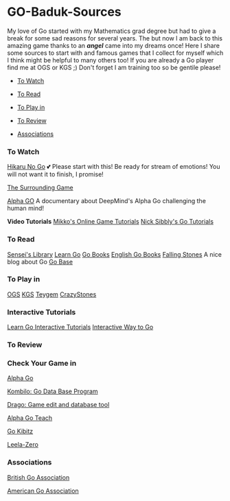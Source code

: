 # GO-Baduk-Sources

My love of Go started with my Mathematics grad degree but had to give a break for some sad reasons for several years. The but now I am back to this amazing game thanks to an **_angel_** came into my dreams once! Here I share some sources to start with and famous games that I collect for myself which I think might be helpful to many others too! If you are already a Go player find me at OGS or KGS ;) Don't forget I am training too so be gentile please! 




* [To Watch](#to-watch)

* [To Read](#to-read)

* [To Play in](#to-play-in)

* [To Review](#to-review)

* [Associations](#associations)



### To Watch
[Hikaru No Go](https://www.youtube.com/watch?v=k6e03IDZ9a0) :two_hearts: Please start with this! Be ready for stream of emotions! You will not want it to finish, I promise!

[The Surrounding Game](https://www.netflix.com/title/81006598)

[Alpha GO](https://www.netflix.com/search?q=alpha%20go&jbv=80190844&jbp=0&jbr=0) A documentary about DeepMind's Alpha Go challenging the human mind!

**Video Tutorials**
[Mikko's Online Game Tutorials](https://www.twitch.tv/mikkgo/videos)
[Nick Sibbly's Go Tutorials](https://www.youtube.com/channel/UC_msctwlIh2cwM8yAtaju1A)



###  To Read
[Sensei's Library](https://senseis.xmp.net/)
[Learn Go](https://www.learngo.co.uk/index.html)
[Go Books](https://gobooks.com/)
[English Go Books](https://www.slateandshell.com/)
[Falling Stones](https://fallingstones.wordpress.com/) A nice blog about Go
[Go Base](http://gobase.org/)




### To Play in

[OGS](https://online-go.com/)
[KGS](http://www.gokgs.com/)
[Teygem](http://www.tygemgo.com/)
[CrazyStones](https://play.google.com/store/apps/details?id=jp.co.unbalance.android.gocsdllite&hl=en)



### Interactive Tutorials
[Learn Go Interactive Tutorials](https://www.learngo.co.uk/GoTutor/Tutor.php)
[Interactive Way to Go](http://playgo.to/iwtg/en/)


### To Review


### Check Your Game in

[Alpha Go](https://deepmind.com/research/alphago/)

[Kombilo: Go Data Base Program](https://www.u-go.net/kombilo/)

[Drago: Game edit and database tool](http://www.godrago.net/)

[Alpha Go Teach](https://alphagoteach.deepmind.com/)

[Go Kibitz](https://gokibitz.com/)

[Leela-Zero](https://github.com/featurecat/lizzie)

### Associations
[British Go Association](http://www.britgo.org/)

[American Go Association](https://www.usgo.org/)


